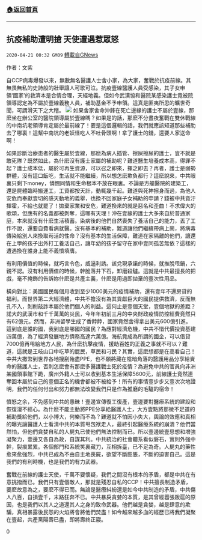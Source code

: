 ###  [:house:返回首頁](https://github.com/ourhimalayas/txt)
---

## 抗疫補助遭明搶 天使遭遇惹眾怒
`2020-04-21 00:32 GM09` [轉載自GNews](https://gnews.org/zh-hant/179866/)

作者：文紫

自CCP病毒爆發以來，無數無名醫護人士舍小家，為大家，奮戰於抗疫前線。其無畏無私的史詩般的壯舉讓人可歌可泣。抗疫壹線醫護人員受感染，其子女申領‘國家’的救濟本是合情合理，天經地義。但如今武漢協和醫院某感染護士竟被院領導認定為不屬於壹線義務人員，補助基金不予申領。這真是匪夷所思的曠世奇聞，可謂滑天下之大稽。
![](https://s3.amazonaws.com/gnews-media-offload/wp-content/uploads/2020/04/21002100/Screen-Shot-2020-04-21-at-1.20.44-PM.png)
如果舍家舍命沖鋒在死亡邊緣的護士不屬於壹線，那麽坐在辦公室的醫院領導屬於壹線嗎？如果是的話，那麽不分晝夜奮戰在雙休戰線的中南坑老領導肯定屬於最前線了！要是這個邏輯的話，我們就應該知道那些補助去了哪裏！這幫中南坑的老妖怪吃人不吐骨頭啊！拿了護士的錢，還要人家送命啊！

如果診斷治療患者的醫生屬於壹線，那麽為病人插管、擦屎擦尿的護士，豈不就是敢死隊？既然如此，為什麽沒有護士家屬的補助呢？難道醫生培養成本高，得罪不起？護士成本低，屬於可再生資源，可以召之即來，揮之即去？再者，護士是弱勢群體，沒有這口飯吃，生活就不能繼續，所以想怎麽欺負都行？這麽說來，中共眼裏只剩下money，憐憫同情和生命根本不放在眼裏。不論是方艙醫院的建築工，還是屍體臨時搬運工，工資都按天計，動輒幾千起。難道與死神擦身而過，為他人安危而奉獻壹切的感天動地的義舉，也換不回家庭子女補助的申請？錢被中共貪汙揮霍，不給也就罷了！拋棄家業和安危，難道換來的就是惡名和歪曲！不求偉大的歌頌，但應有的名義都被剝奪，這哪有天理！沖在壹線的護士大多來自於普通家庭，本來就沒有什麽生活積蓄。染病後的他們自然喪失了養活自己的能力，丟了工作不說，還要自費看病就醫。沒有基本的補助，難道讓他們繼續帶病上崗，將病毒傳染給別人來換取茍活的性命？沒有基本的生活保障，難道在家隔離的他們，讓還在上學的孩子出外打工養活自己，讓年幼的孩子留守在家中壹同孤苦無依？這樣的遭遇換在誰身上能不義憤填膺。

有利用價值的時候，就巧言令色，威逼利誘。該兌現承諾的時候，就推脫甩鍋，六親不認。沒有利用價值的時候，幹脆落井下石，卸磨殺驢。這就是中共最擅長的把戲，毫不掩飾的告訴妳什麽是共產主義，什麽是用過即拋棄的壹次性用品。

橫向對比：美國國民每個月收到至少1000美元的疫情補助，還有壹年不還房貸的福利。而世界第二大經濟體，中共不擔沒有為其貢獻巨大的國民提供救濟，反而無孔不入，剝削敲詐本屬於他們個人的利益。這何止是壹個天堂，壹個地獄的差距？諾大的武漢市和千千萬萬的災民，今年年初前三月的中央財政疫情防控經費竟然只有62億元。然而，非洲留學生成了香餑餑，國家竟然舍得拿出美元600億引進。這到底是誰的國，我到底是哪國的國民？為應對經濟危機，中共不惜代價投資基建四萬億，為了經濟發展地方債務高達六萬億。海航竟成為所謂的國企，可以借貸7000億再甩給地方人民，為什麽抗擊疫情，援助百姓的正義之事就不可以？難道，這就是王岐山口中吃草的屁民，草民和刁民？其實，這麽想都是在高看自己！中共大撒幣到世界各地搜刮殆盡PPE，也不願將藏在陰暗角落的醫護用品分享給賣命的醫護人士，否則怎麽會有那麽多醫護戰士死於疫情？為避免中共的官員向非洲某國領事館下跪，廣州外籍人士可以收到基本生活保障5600元，前線護士竟然連奪回本屬於自己的壹個正名的機會都被不被給予！所有的事情壹步步又壹次次地證明，我們的任何付出和努力都無法改變我們只是作為推磨的毛驢的宿命！

憤怒之余，不免感到中共的愚昧！壹邊宣傳復工復產，壹邊要對醫療系統的建設和恢復漫不經心。為什麽不能主動將PPE分享給醫護人士，大方壹點將那微不足道的補助獎給他們，以小博大，何樂而不為？難道就不怕因小失大，輿論的效應和真相的曝光讓醫護人士看清中共的本質甩包袱走人，最終引起醫療系統的崩潰？他們當然怕，但他們貪婪自私的人屍丸已使他們無法控制而已。所以壹邊統壹思想和增強凝聚力，壹邊又各自為政，自謀其利。中共統治的社會體系看似磐石，實則外強中幹，裂痕累累。各個部門和系統笑裏藏刀，互相拆臺，已不足為奇。人屍丸的藥性愈來愈強烈，中共已成為不由自主地喪屍，欲望不斷膨脹，不斷的迫害自己。這是我們的有利時機，也是我們的有力武器。

奮戰在前線的護士天使，千萬不要懷疑，我們之間沒有根本的矛盾，都是中共在有意挑撥而已。我們只有壹個敵人，那就是殘忍自私的CCP！中共擅長制造矛盾，要麽故意為之，要麽不得已而。無論是醫療糾紛還是如今中共制造的矛盾，中共傷人八百，自損壹千，末路狂奔不已。中共暴戾貪婪的本質，是其曾經囂張跋扈的原因，也是我們以其人之道還其人之身的致命武器。他們越是貪婪，越是肆意的欺騙，真相暴露後民怨的火焰將會將他們焚盡！如今越來越多血的經歷已將我們凝聚在壹起，共產黨陽壽已盡，即將壽終正寢。

0
